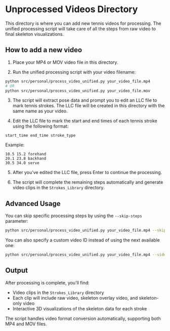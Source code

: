 # Unprocessed Videos Directory

This directory is where you can add new tennis videos for processing. The unified processing script will take care of all the steps from raw video to final skeleton visualizations.

## How to add a new video

1. Place your MP4 or MOV video file in this directory.

2. Run the unified processing script with your video filename:
```bash
python src/personal/process_video_unified.py your_video_file.mp4
# OR
python src/personal/process_video_unified.py your_video_file.mov
```

3. The script will extract pose data and prompt you to edit an LLC file to mark tennis strokes. The LLC file will be created in this directory with the same name as your video.

4. Edit the LLC file to mark the start and end times of each tennis stroke using the following format:
```
start_time end_time stroke_type
```

Example:
```
10.5 15.2 forehand
20.1 23.8 backhand
30.5 34.0 serve
```

5. After you've edited the LLC file, press Enter to continue the processing.

6. The script will complete the remaining steps automatically and generate video clips in the `Strokes_Library` directory.

## Advanced Usage

You can skip specific processing steps by using the `--skip-steps` parameter:

```bash
python src/personal/process_video_unified.py your_video_file.mp4 --skip-steps pose,norm,llc,3d
```

You can also specify a custom video ID instead of using the next available one:

```bash
python src/personal/process_video_unified.py your_video_file.mp4 --video-id 80
```

## Output

After processing is complete, you'll find:
- Video clips in the `Strokes_Library` directory
- Each clip will include raw video, skeleton overlay video, and skeleton-only video
- Interactive 3D visualizations of the skeleton data for each stroke

The script handles video format conversion automatically, supporting both MP4 and MOV files. 